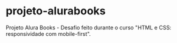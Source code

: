 # projeto-alurabooks
Projeto Alura Books - Desafio feito durante o curso "HTML e CSS: responsividade com mobile-first".
